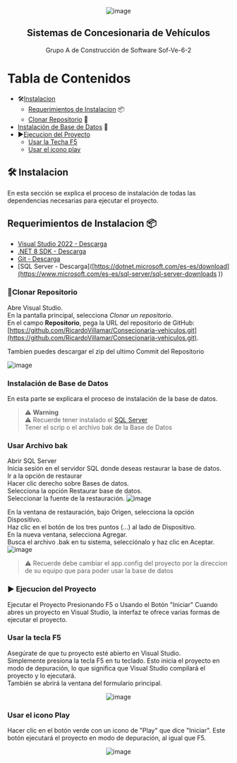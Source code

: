 <div align="center">

![image](https://github.com/user-attachments/assets/f23d3406-39c5-438a-8a20-46cafc80052a)

## Sistemas de Concesionaria de Vehículos 

 Grupo A de Construcción de Software Sof-Ve-6-2

</div>

# Tabla de Contenidos
- 🛠[Instalacion](#instalacion)
  - [Requerimientos de Instalacion](#requerimientos-de-instalacion) 📦  
  - [Clonar Repositorio](#clonar-repositorio) 📝
-  [Instalación de Base de Datos](#instacion-de-base-de-datos) 📝  
- ▶️[Ejecucion del Proyecto](#ejecucion-del-proyecto)
  - [Usar la Techa F5](#usar-la-tecla-F5) 
  - [Usar el icono play](#usar-el-icono-play)  
## 🛠 Instalacion
En esta sección se explica el proceso de instalación de todas las dependencias necesarias para ejecutar el proyecto.

## Requerimientos de Instalacion 📦
- [Visual Studio 2022 - Descarga]( https://visualstudio.microsoft.com/es/)
- [.NET 8 SDK - Descarga](https://dotnet.microsoft.com/es-es/download)
- [Git - Descarga]( [https://visualstudio.microsoft.com/es/](https://git-scm.com/))
- [SQL Server - Descarga]([https://dotnet.microsoft.com/es-es/download](https://www.microsoft.com/es-es/sql-server/sql-server-downloads ))

### 📝Clonar Repositorio
Abre Visual Studio.  
En la pantalla principal, selecciona *Clonar un repositorio*.  
En el campo **Repositorio**, pega la URL del repositorio de GitHub:    
   [https://github.com/RicardoVillamar/Consecionaria-vehiculos.git](https://github.com/RicardoVillamar/Consecionaria-vehiculos.git).

Tambien puedes descargar el zip del ultimo Commit del Repositorio

![image](https://github.com/user-attachments/assets/6014994f-9a31-4d89-a7cb-c7ddd71c4e6b)

### Instalación de Base de Datos
En esta parte se explicara el proceso de instalación de la base de datos.
> ⚠️ **Warning**  
> ⚠️ Recuerde tener instalado el [SQL Server](https://www.microsoft.com/es-es/sql-server/sql-server-downloads)  
Tener el scrip o el archivo bak de la Base de Datos
### Usar Archivo bak
Abrir SQL Server  
Inicia sesión en el servidor SQL donde deseas restaurar la base de datos.  
Ir a la opción de restaurar  
Hacer clic derecho sobre Bases de datos.   
Selecciona la opción Restaurar base de datos.  
Seleccionar la fuente de la restauración. 
![image](https://github.com/user-attachments/assets/3915dcfa-015a-43ff-b77d-cb287cb95089)


En la ventana de restauración, bajo Origen, selecciona la opción Dispositivo.  
Haz clic en el botón de los tres puntos (...) al lado de Dispositivo.  
En la nueva ventana, selecciona Agregar.  
Busca el archivo .bak en tu sistema, selecciónalo y haz clic en Aceptar.  
![image](https://github.com/user-attachments/assets/d44c0bf0-4926-4d20-8b16-31f4a8ea32c7)

> ⚠️ Recuerde debe cambiar el app.config del proyecto por la direccion de su equipo que para poder usar la base de datos


### ▶️ Ejecucion del Proyecto
Ejecutar el Proyecto Presionando F5 o Usando el Botón "Iniciar"
Cuando abres un proyecto en Visual Studio, la interfaz te ofrece varias formas de ejecutar el proyecto.   

### Usar la tecla F5
Asegúrate de que tu proyecto esté abierto en Visual Studio.  
Simplemente presiona la tecla F5 en tu teclado. Esto inicia el proyecto en modo de depuración, lo que significa que Visual Studio compilará el proyecto y lo ejecutará.  
También se abrirá la ventana del formulario principal.  
<div align="center">
 
![image](https://github.com/user-attachments/assets/b089082d-695d-4bf7-ad12-87bd2b5d3c8c)

</div>

### Usar el icono Play
Hacer clic en el botón verde con un icono de "Play" que dice "Iniciar".
Este botón ejecutará el proyecto en modo de depuración, al igual que F5.  
<div align="center">
 
![image](https://github.com/user-attachments/assets/f5ccc0c0-b1f8-4707-a8c6-50fb4c83908a)

</div>
